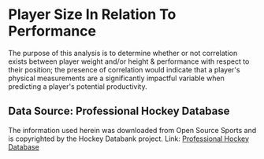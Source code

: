 
# Player Size In Relation To Performance
The purpose of this analysis is to determine whether or not correlation exists between player weight and/or height & performance with respect to their position; the presence of correlation would indicate that a player's physical measurements are a significantly impactful variable when predicting a player's potential productivity.

## Data Source: Professional Hockey Database
The information used herein was downloaded from Open Source Sports and is
copyrighted by the Hockey Databank project.
Link: [Professional Hockey Database](https://www.kaggle.com/datasets/open-source-sports/professional-hockey-database)

